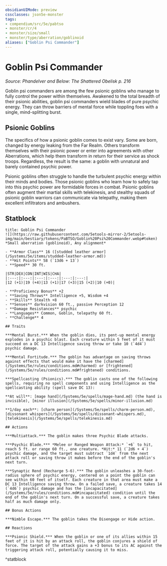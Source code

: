 ```yaml
---
obsidianUIMode: preview
cssclasses: json5e-monster
tags:
- compendium/src/5e/pabtso
- monster/cr/4
- monster/size/small
- monster/type/aberration/goblinoid
aliases: ["Goblin Psi Commander"]
---
```

# Goblin Psi Commander
*Source: Phandelver and Below: The Shattered Obelisk p. 216*  

Goblin psi commanders are among the few psionic goblins who manage to fully control the power within themselves. Awakened to the total breadth of their psionic abilities, goblin psi commanders wield blades of pure psychic energy. They can throw barriers of mental force while toppling foes with a single, mind-splitting burst.

## Psionic Goblins

The specifics of how a psionic goblin comes to exist vary. Some are born, changed by energy leaking from the Far Realm. Others transform themselves with their psionic power or enter into agreements with other Aberrations, which help them transform in return for their service as shock troops. Regardless, the result is the same: a goblin with unnatural and barely contained psychic power.

Psionic goblins often struggle to handle the turbulent psychic energy within their minds and bodies. Those psionic goblins who learn how to safely tap into this psychic power are formidable forces in combat. Psionic goblins often augment their martial skills with telekinesis, and stealthy squads of psionic goblin warriors can communicate via telepathy, making them excellent infiltrators and ambushers.

## Statblock

```ad-statblock
title: Goblin Psi Commander
![](https://raw.githubusercontent.com/5etools-mirror-2/5etools-img/main/bestiary/tokens/PaBTSO/Goblin%20Psi%20Commander.webp#token)
*Small aberration (goblinoid), Any alignment*

- **Armor Class** 16 ([studded leather armor](/Systems/5e/items/studded-leather-armor.md))
- **Hit Points** 58 (`13d6 + 13`)
- **Speed** 30 ft.

|STR|DEX|CON|INT|WIS|CHA|
|:---:|:---:|:---:|:---:|:---:|:---:|
|12 (+1)|19 (+4)|13 (+1)|17 (+3)|15 (+2)|10 (+0)|

- **Proficiency Bonus** +2
- **Saving Throws** Intelligence +5, Wisdom +4
- **Skills** Stealth +8
- **Senses** darkvision 60 ft., passive Perception 12
- **Damage Resistances** psychic
- **Languages** Common, Goblin, telepathy 60 ft.
- **Challenge** 4

## Traits

***Mental Burst.*** When the goblin dies, its pent-up mental energy explodes in a psychic blast. Each creature within 5 feet of it must succeed on a DC 13 Intelligence saving throw or take 10 (`4d4`) psychic damage.

***Mental Fortitude.*** The goblin has advantage on saving throws against effects that would make it have the [charmed](/Systems/5e/rules/conditions.md#charmed) or [frightened](/Systems/5e/rules/conditions.md#frightened) conditions.

***Spellcasting (Psionics).*** The goblin casts one of the following spells, requiring no spell components and using Intelligence as the spellcasting ability (spell save DC 13):

**At will**: [mage hand](/Systems/5e/spells/mage-hand.md) (the hand is invisible), [minor illusion](/Systems/5e/spells/minor-illusion.md)

**1/day each**: [charm person](/Systems/5e/spells/charm-person.md), [dissonant whispers](/Systems/5e/spells/dissonant-whispers.md), [telekinesis](/Systems/5e/spells/telekinesis.md)

## Actions

***Multiattack.*** The goblin makes three Psychic Blade attacks.

***Psychic Blade.*** *Melee or Ranged Weapon Attack:* `+6` to hit, reach 5 ft. or range 60 ft., one creature. *Hit:* 11 (`2d6 + 4`) psychic damage, and the target must subtract `1d4` from the next attack roll or saving throw it makes before the end of the goblin's next turn.

***Synaptic Rend (Recharge 5-6).*** The goblin unleashes a 30-foot-radius sphere of psychic energy, centered on a point the goblin can see within 60 feet of itself. Each creature in that area must make a DC 13 Intelligence saving throw. On a failed save, a creature takes 14 (`4d6`) psychic damage and has the [incapacitated](/Systems/5e/rules/conditions.md#incapacitated) condition until the end of the goblin's next turn. On a successful save, a creature takes half as much damage only.

## Bonus Actions

***Nimble Escape.*** The goblin takes the Disengage or Hide action.

## Reactions

***Psionic Shield.*** When the goblin or one of its allies within 15 feet of it is hit by an attack roll, the goblin conjures a shield of force. The target of the attack gains a +3 bonus to its AC against the triggering attack roll, potentially causing it to miss.
```
^statblock